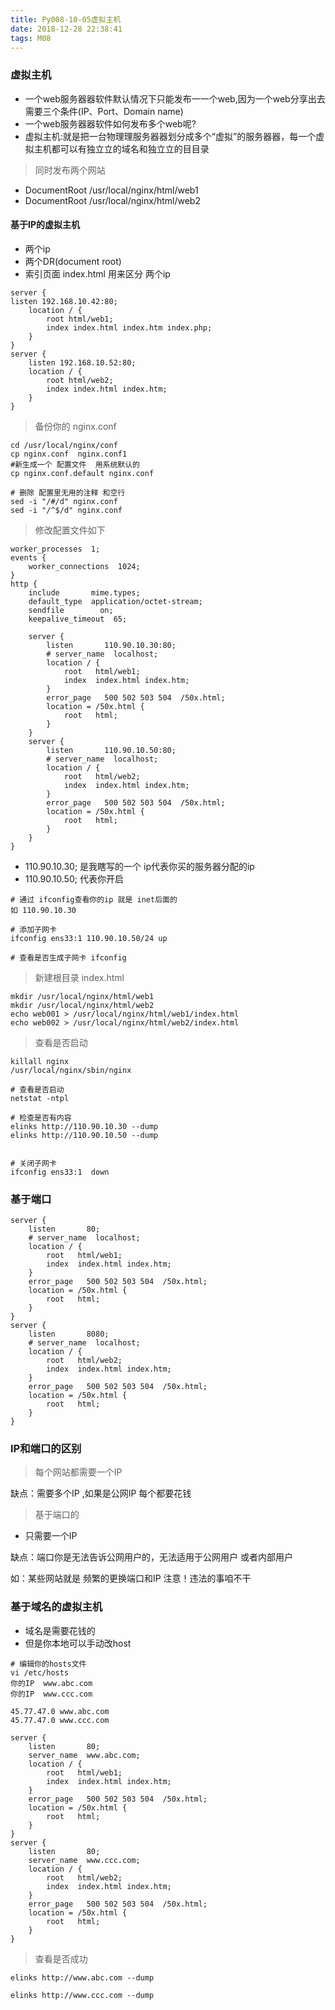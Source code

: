 ```yaml
---
title: Py008-10-05虚拟主机
date: 2018-12-28 22:38:41
tags: M08
---
```


### 虚拟主机

- 一个web服务器器软件默认情况下只能发布⼀一个web,因为⼀个web分享出去需要三个条件(IP、Port、Domain name) 
- 一个web服务器器软件如何发布多个web呢? 
- 虚拟主机:就是把一台物理理服务器器划分成多个“虚拟”的服务器器，每一个虚拟主机都可以有独⽴立的域名和独⽴立的⽬目录

> 同时发布两个网站

- DocumentRoot /usr/local/nginx/html/web1
- DocumentRoot /usr/local/nginx/html/web2

#### 基于IP的虚拟主机

- 两个ip
- 两个DR(document root)
- 索引页面 index.html 用来区分 两个ip

```
server {
listen 192.168.10.42:80;
    location / {
        root html/web1;
        index index.html index.htm index.php;
    }
}
server {
    listen 192.168.10.52:80;
    location / {
        root html/web2;
        index index.html index.htm; 
    }
}
```

> 备份你的 nginx.conf

```
cd /usr/local/nginx/conf
cp nginx.conf  nginx.conf1
#新生成一个 配置文件  用系统默认的
cp nginx.conf.default nginx.conf

# 删除 配置里无用的注释 和空行
sed -i "/#/d" nginx.conf
sed -i "/^$/d" nginx.conf
```

> 修改配置文件如下

```
worker_processes  1;
events {
    worker_connections  1024;
}
http {
    include       mime.types;
    default_type  application/octet-stream;
    sendfile        on;
    keepalive_timeout  65;

    server {
        listen       110.90.10.30:80;
        # server_name  localhost;
        location / {
            root   html/web1;
            index  index.html index.htm;
        }
        error_page   500 502 503 504  /50x.html;
        location = /50x.html {
            root   html;
        }
    }
    server {
        listen       110.90.10.50:80;
        # server_name  localhost;
        location / {
            root   html/web2;
            index  index.html index.htm;
        }
        error_page   500 502 503 504  /50x.html;
        location = /50x.html {
            root   html;
        }
    }
}
```

- 110.90.10.30; 是我瞎写的一个 ip代表你买的服务器分配的ip
- 110.90.10.50; 代表你开启

```
# 通过 ifconfig查看你的ip 就是 inet后面的
如 110.90.10.30

# 添加子网卡
ifconfig ens33:1 110.90.10.50/24 up 

# 查看是否生成子网卡 ifconfig
```

> 新建根目录 index.html

```
mkdir /usr/local/nginx/html/web1
mkdir /usr/local/nginx/html/web2
echo web001 > /usr/local/nginx/html/web1/index.html
echo web002 > /usr/local/nginx/html/web2/index.html
```

> 查看是否启动

```
killall nginx
/usr/local/nginx/sbin/nginx 

# 查看是否启动
netstat -ntpl

# 检查是否有内容
elinks http://110.90.10.30 --dump
elinks http://110.90.10.50 --dump


# 关闭子网卡
ifconfig ens33:1  down
```

### 基于端口

```
server {
    listen       80;
    # server_name  localhost;
    location / {
        root   html/web1;
        index  index.html index.htm;
    }
    error_page   500 502 503 504  /50x.html;
    location = /50x.html {
        root   html;
    }
}
server {
    listen       8080;
    # server_name  localhost;
    location / {
        root   html/web2;
        index  index.html index.htm;
    }
    error_page   500 502 503 504  /50x.html;
    location = /50x.html {
        root   html;
    }
}
```

### IP和端口的区别

> 每个网站都需要一个IP

缺点：需要多个IP ,如果是公网IP 每个都要花钱

> 基于端口的

- 只需要一个IP

缺点：端口你是无法告诉公网用户的，无法适用于公网用户 或者内部用户

如：某些网站就是 频繁的更换端口和IP 注意！违法的事咱不干


### 基于域名的虚拟主机

- 域名是需要花钱的
- 但是你本地可以手动改host

```
# 编辑你的hosts文件
vi /etc/hosts
你的IP  www.abc.com
你的IP  www.ccc.com

45.77.47.0 www.abc.com
45.77.47.0 www.ccc.com
```

```
server {
    listen       80;
    server_name  www.abc.com;
    location / {
        root   html/web1;
        index  index.html index.htm;
    }
    error_page   500 502 503 504  /50x.html;
    location = /50x.html {
        root   html;
    }
}
server {
    listen       80;
    server_name  www.ccc.com;
    location / {
        root   html/web2;
        index  index.html index.htm;
    }
    error_page   500 502 503 504  /50x.html;
    location = /50x.html {
        root   html;
    }
}
```

> 查看是否成功

```
elinks http://www.abc.com --dump

elinks http://www.ccc.com --dump
```